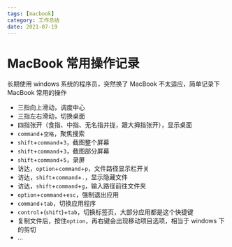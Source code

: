 ```yaml
---
tags: [macbook]
category: 工作总结
date: 2021-07-19
---
```


# MacBook 常用操作记录

长期使用 windows 系统的程序员，突然换了 MacBook 不太适应，简单记录下 MacBook 常用的操作

-   三指向上滑动，调度中心
-   三指左右滑动，切换桌面
-   四指张开（食指、中指、无名指并拢，跟大拇指张开），显示桌面
-   `command`+`空格`，聚焦搜索
-   `shift`+`command`+`3`，截图整个屏幕
-   `shift`+`command`+`3`，截图部分屏幕
-   `shift`+`command`+`5`，录屏
-   访达，`option`+`command`+`p`，文件路径显示栏开关
-   访达，`shift`+`command`+`.`，显示隐藏文件
-   访达，`shift`+`command`+`g`，输入路径前往文件夹
-   `option`+`command`+`esc`，强制退出应用
-   `command`+`tab`，切换应用程序
-   `control`+(`shift`)+`tab`，切换标签页，大部分应用都是这个快捷键
-   复制文件后，按住`option`，再右键会出现移动项目选项，相当于 windows 下的剪切
-   ...
